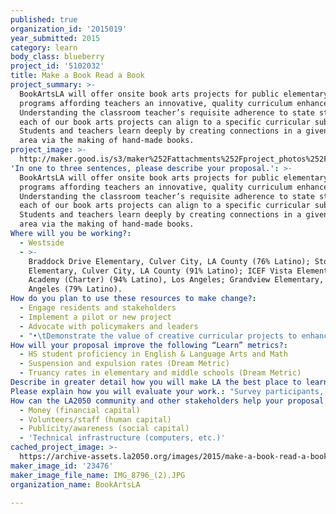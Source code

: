 ```yaml
---
published: true
organization_id: '2015019'
year_submitted: 2015
category: learn
body_class: blueberry
project_id: '5102032'
title: Make a Book Read a Book
project_summary: >-
  BookArtsLA will offer onsite book arts projects for public elementary school
  programs affording teachers an innovative, quality curriculum enhancement. 
  Understanding the classroom teacher’s requisite adherence to state standards,
  each of our book arts projects can align to a specific curricular subject. 
  Students and teachers learn deeply by creating connections in a given subject
  area via the making of hand-made books.
project_image: >-
  http://maker.good.is/s3/maker%252Fattachments%252Fproject_photos%252Fimages%252F23476%252Fdisplay%252FIMG_8796_(2).JPG=c570x385
'In one to three sentences, please describe your proposal.': >-
  BookArtsLA will offer onsite book arts projects for public elementary school
  programs affording teachers an innovative, quality curriculum enhancement. 
  Understanding the classroom teacher’s requisite adherence to state standards,
  each of our book arts projects can align to a specific curricular subject. 
  Students and teachers learn deeply by creating connections in a given subject
  area via the making of hand-made books.
Where will you be working?:
  - Westside
  - >-
    Braddock Drive Elementary, Culver City, LA County (76% Latino); Stoner Ave
    Elementary, Culver City, LA County (91% Latino); ICEF Vista Elementary
    Academy (Charter) (94% Latino), Los Angeles; Grandview Elementary, Los
    Angeles (79% Latino).
How do you plan to use these resources to make change?:
  - Engage residents and stakeholders
  - Implement a pilot or new project
  - Advocate with policymakers and leaders
  - "•\tDemonstrate the value of creative curricular projects to enhance learning."
How will your proposal improve the following “Learn” metrics?:
  - HS student proficiency in English & Language Arts and Math
  - Suspension and expulsion rates (Dream Metric)
  - Truancy rates in elementary and middle schools (Dream Metric)
Describe in greater detail how you will make LA the best place to learn.: "BookArtsLA, as an organization, believes that hands on experiences create an environment more conducive to authentic, deep learning.  BookArtsLA, though our “Make a Book, Read a Book” program, will engage elementary age students by teaching the art of handmade books.  Teachers trained by BookArtsLA staff will visit elementary classrooms in the LA area to both create books that enhance student learning but also, at the same time, teach classroom teachers the concepts and techniques of making books.  Once the program is completed at each school site, classroom teachers should be able to use these skills to enhance classroom learning for any grade level.  \r\n\r\nBookArtsLA, in collaboration with site administrators and faculty, will work with the chosen grade level to design and implement a project related to one subject area, e.g. science, social studies or language arts.  \r\n\r\nThis program will target grades 3, 4 and 5 for the initial project.  BookArtsLA will train two teams (of two teachers) to deliver a program to a class once a week, for 1-2 hours, for 4 consecutive weeks.  Schools may have more than one class in the program.  The class teacher will participate in the program along with the students creating a potential mentor for other teachers.\r\n\r\nAn unfortunate by-product of the new State and Federal Standards is the teacher’s perception that the classroom teaching is constrained by conforming to the standards.  BookArtsLA believes it is possible to create a learning environment that uses some unconventional methodology to meet all of the curricular needs of teachers and students by teaching a subject more deeply via the production of student made books.\r\n\r\nWhat skills are enhances by making book?  \r\n1.\tSmall Motor skills \r\n2.\tCritical thinking\r\n3.\tResearch ability\r\n4.\tLiteracy\r\n5.\tDrawing\r\n6.\tStorytelling\r\n7.\tConfidence\r\nSkills that promote learning and critical thinking are necessary for success in school.\r\n\r\nA four week class will consist of the following:\r\n•\tWeek 1:  Discussion about what a book is, tools to make books and hands-on experimentation.  \r\n•\tWeek 2: Students create pages of images and text for their book.  \r\n•\tWeek 3:  Students create pages combining pictures and words and assemble their books.\r\n•\tWeek 4:  Students make any last minute changes and present their books to classmates.  Student take their newly created books home.\r\n"
Please explain how you will evaluate your work.: "Survey participants, administrations and our own metric for success which are:\r\n•\tDid children enjoy the process of creating their own books?\r\n•\tDid students learn about their chosen subject?\r\n•\tDid they increase their reading and writing skills?\r\n•\tDid teachers feel that students increased their skills and enthusiasm for their subject and school?\r\n"
How can the LA2050 community and other stakeholders help your proposal succeed?:
  - Money (financial capital)
  - Volunteers/staff (human capital)
  - Publicity/awareness (social capital)
  - 'Technical infrastructure (computers, etc.)'
cached_project_image: >-
  https://archive-assets.la2050.org/images/2015/make-a-book-read-a-book/maker.good.is/s3/maker%252Fattachments%252Fproject_photos%252Fimages%252F23476%252Fdisplay%252FIMG_8796_(2).JPG=c570x385.jpg
maker_image_id: '23476'
maker_image_file_name: IMG_8796_(2).JPG
organization_name: BookArtsLA

---
```

